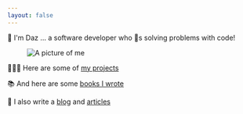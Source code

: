 ```yaml
---
layout: false
---
```


<div class="two-column grid">
<div class="align-vertical">
    <p class="bold text-m gradient-text text-center">
    <span class="text-xl">👋 I'm Daz</span> ... a software developer who 💜s solving problems with code!
    </p>
</div>
<figure class="align-vertical">
    <img src="/images/muppet.webp" alt="A picture of me" class="daz dropshadow">
</figure>
</div>

<div class="text-center">

👨🏼‍💻 Here are some of [my projects](/projects)

📚 And here are some [books I wrote](/books)

📝 I also write a [blog](/blog) and [ articles](https://www.sitepoint.com/author/djones/)

</div>
